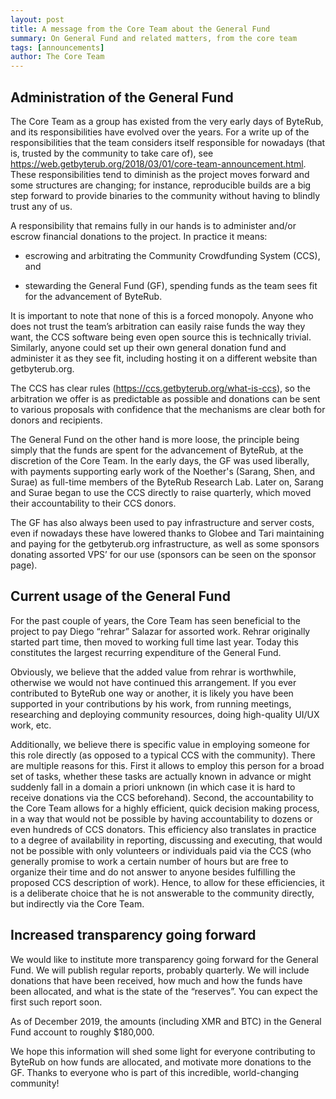 ```yaml
---
layout: post
title: A message from the Core Team about the General Fund
summary: On General Fund and related matters, from the core team
tags: [announcements]
author: The Core Team
---
```


## Administration of the General Fund

The Core Team as a group has existed from the very early days of ByteRub, and its responsibilities have evolved over the years. For a write up of the responsibilities that the team considers itself responsible for nowadays (that is, trusted by the community to take care of), see https://web.getbyterub.org/2018/03/01/core-team-announcement.html. These responsibilities tend to diminish as the project moves forward and some structures are changing; for instance, reproducible builds are a big step forward to provide binaries to the community without having to blindly trust any of us.

A responsibility that remains fully in our hands is to administer and/or escrow financial donations to the project. In practice it means:

- escrowing and arbitrating the Community Crowdfunding System (CCS), and

- stewarding the General Fund (GF), spending funds as the team sees fit for the advancement of ByteRub.

It is important to note that none of this is a forced monopoly. Anyone who does not trust the team’s arbitration can easily raise funds the way they want, the CCS software being even open source this is technically trivial. Similarly, anyone could set up their own general donation fund and administer it as they see fit, including hosting it on a different website than getbyterub.org.

The CCS has clear rules (https://ccs.getbyterub.org/what-is-ccs), so the arbitration we offer is as predictable as possible and donations can be sent to various proposals with confidence that the mechanisms are clear both for donors and recipients.

The General Fund on the other hand is more loose, the principle being simply that the funds are spent for the advancement of ByteRub, at the discretion of the Core Team. In the early days, the GF was used liberally, with payments supporting early work of the Noether's (Sarang, Shen, and Surae) as full-time members of the ByteRub Research Lab. Later on, Sarang and Surae began to use the CCS directly to raise quarterly, which moved their accountability to their CCS donors.

The GF has also always been used to pay infrastructure and server costs, even if nowadays these have lowered thanks to Globee and Tari maintaining and paying for the getbyterub.org infrastructure, as well as some sponsors donating assorted VPS’ for our use (sponsors can be seen on the sponsor page).

## Current usage of the General Fund

For the past couple of years, the Core Team has seen beneficial to the project to pay Diego “rehrar” Salazar for assorted work. Rehrar originally started part time, then moved to working full time last year. Today this constitutes the largest recurring expenditure of the General Fund.

Obviously, we believe that the added value from rehrar is worthwhile, otherwise we would not have continued this arrangement. If you ever contributed to ByteRub one way or another, it is likely you have been supported in your contributions by his work, from running meetings, researching and deploying community resources, doing high-quality UI/UX work, etc.

Additionally, we believe there is specific value in employing someone for this role directly (as opposed to a typical CCS with the community). There are multiple reasons for this. First it allows to employ this person for a broad set of tasks, whether these tasks are actually known in advance or might suddenly fall in a domain a priori unknown (in which case it is hard to receive donations via the CCS beforehand). Second, the accountability to the Core Team allows for a highly efficient, quick decision making process, in a way that would not be possible by having accountability to dozens or even hundreds of CCS donators. This efficiency also translates in practice to a degree of availability in reporting, discussing and executing, that would not be possible with only volunteers or individuals paid via the CCS (who generally promise to work a certain number of hours but are free to organize their time and do not answer to anyone besides fulfilling the proposed CCS description of work). Hence, to allow for these efficiencies, it is a deliberate choice that he is not answerable to the community directly, but indirectly via the Core Team.

## Increased transparency going forward

We would like to institute more transparency going forward for the General Fund. We will publish regular reports, probably quarterly. We will include donations that have been received, how much and how the funds have been allocated, and what is the state of the “reserves”. You can expect the first such report soon.

As of December 2019, the amounts (including XMR and BTC) in the General Fund account to roughly $180,000.

We hope this information will shed some light for everyone contributing to ByteRub on how funds are allocated, and motivate more donations to the GF. Thanks to everyone who is part of this incredible, world-changing community!
